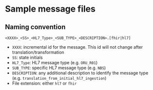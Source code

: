 # Sample message files

## Naming convention

`<XXXX>_<SS>_<HL7_Type>_<SUB_TYPE>_<DESCRIPTION>.[fhir|hl7]`
- `XXXX`: incremental id for the message. This id will not change after translation/transformation
- `SS`: state initials
- `HL7_Type`: HL7 message type (e.g. `ORU_R01`)
- `SUB_TYPE`: specific HL7 message type (e.g. `NBS`)
- `DESCRIPTION`: any additional description to identify the message type (e.g. `translation_from_initial_hl7_ingestion`)
- File extension: either `hl7` or `fhir`
